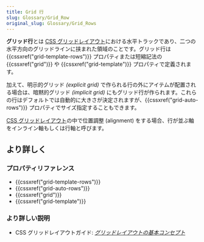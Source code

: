 ```yaml
---
title: Grid 行
slug: Glossary/Grid_Row
original_slug: Glossary/Grid_Rows
---
```


**グリッド行**とは [CSS グリッドレイアウト](/ja/docs/Web/CSS/CSS_Grid_Layout)における水平トラックであり、二つの水平方向のグリッドラインに挟まれた領域のことです。グリッド行は {{cssxref("grid-template-rows")}} プロパティまたは短縮記法の {{cssxref("grid")}} や {{cssxref("grid-template")}} プロパティで定義されます。

加えて、明示的グリッド _(explicit grid)_ で作られる行の外にアイテムが配置される場合は、暗黙的グリッド _(implicit grid)_ にもグリッド行が作られます。これらの行はデフォルトでは自動的に大きさが決定されますが、{{cssxref("grid-auto-rows")}} プロパティでサイズ指定することもできます。

[CSS グリッドレイアウト](/ja/docs/Web/CSS/CSS_Grid_Layout)の中で位置調整 (alignment) をする場合、行が並ぶ軸をインライン軸もしくは行軸と呼びます。

## より詳しく

### プロパティリファレンス

- {{cssxref("grid-template-rows")}}
- {{cssxref("grid-auto-rows")}}
- {{cssxref("grid")}}
- {{cssxref("grid-template")}}

### より詳しい説明

- CSS グリッドレイアウトガイド: _[グリッドレイアウトの基本コンセプト](/ja/docs/Web/CSS/CSS_Grid_Layout/Basic_Concepts_of_Grid_Layout)_
